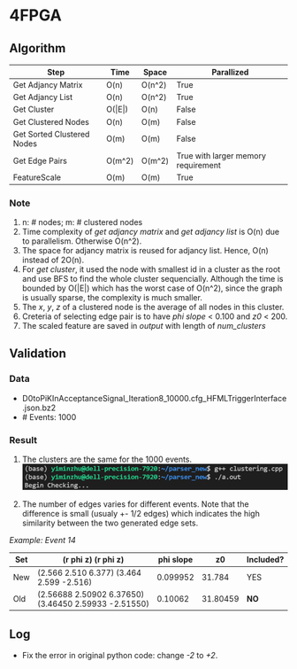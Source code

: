 # 4FPGA

## Algorithm

| Step | Time | Space | Parallized |
| --------------- | --------------- | --------------- | --------------- |
| Get Adjancy Matrix | O(n) | O(n^2) | True |
| Get Adjancy List | O(n) | O(n^2) | True |
| Get Cluster | O(\|E\|) | O(n) | False |
| Get Clustered Nodes | O(n) | O(m) | False |
| Get Sorted Clustered Nodes | O(m) | O(m) | False |
| Get Edge Pairs | O(m^2) | O(m^2) | True with larger memory requirement |
| FeatureScale | O(m) | O(m) | True |

### Note
1. n: \# nodes; m: \# clustered nodes
2. Time complexity of *get adjancy matrix* and *get adjancy list* is O(n) due to parallelism. Otherwise O(n^2).
3. The space for adjancy matrix is reused for adjancy list. Hence, O(n) instead of 2O(n).
4. For *get cluster*, it used the node with smallest id in a cluster as the root and use BFS to find the whole cluster sequencially. Although the time is bounded by O(|E|) which has the worst case of O(n^2), since the graph is usually sparse, the complexity is much smaller.
5. The *x*, *y*, *z* of a clustered node is the average of all nodes in this cluster.
6. Creteria of selecting edge pair is to have *phi slope* < 0.100 and *z0* < 200.
7. The scaled feature are saved in *output* with length of *num_clusters*

## Validation
### Data
* D0toPiKInAcceptanceSignal_Iteration8_10000.cfg_HFMLTriggerInterface.json.bz2
* \# Events: 1000
### Result
1. The clusters are the same for the 1000 events.
![Output](img/compareDifference.png)

2. The number of edges varies for different events. Note that the difference is small (usualy +- 1/2 edges) which indicates the high similarity between the two generated edge sets.

*Example: Event 14*

| Set | (r phi z) (r phi z) | phi slope | z0 | Included? |
| --------------- | --------------- | --------------- | --------------- | --------------- |
| New | (2.566 2.510 6.377) (3.464 2.599 -2.516) | 0.099952 | 31.784 | YES |
| Old | (2.56688 2.50902 6.37650) (3.46450 2.59933 -2.51550) | 0.10062 | 31.80459 | **NO** |

## Log
* Fix the error in original python code: change *-2* to *+2*.
